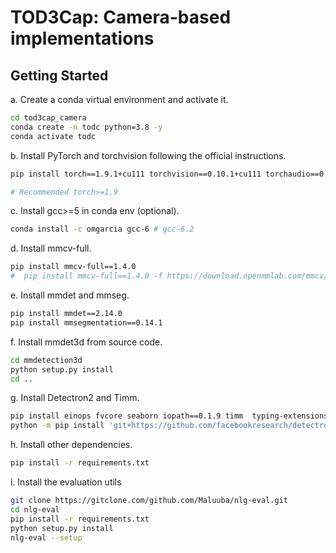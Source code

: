 # TOD3Cap: Camera-based implementations

## Getting Started

a. Create a conda virtual environment and activate it.
```bash
cd tod3cap_camera
conda create -n todc python=3.8 -y 
conda activate todc
```
b. Install PyTorch and torchvision following the official instructions.
```bash
pip install torch==1.9.1+cu111 torchvision==0.10.1+cu111 torchaudio==0.9.1 -f https://download.pytorch.org/whl/torch_stable.html

# Recommended torch>=1.9
```

c. Install gcc>=5 in conda env (optional).
```bash
conda install -c omgarcia gcc-6 # gcc-6.2
```

d. Install mmcv-full.
```bash
pip install mmcv-full==1.4.0
#  pip install mmcv-full==1.4.0 -f https://download.openmmlab.com/mmcv/dist/cu111/torch1.9.0/index.html
```

e. Install mmdet and mmseg.
```bash
pip install mmdet==2.14.0
pip install mmsegmentation==0.14.1
```

f. Install mmdet3d from source code.
```bash
cd mmdetection3d
python setup.py install
cd ..
```

g. Install Detectron2 and Timm.
```bash
pip install einops fvcore seaborn iopath==0.1.9 timm  typing-extensions==4.5.0 pylint ipython==8.12  numpy==1.19.5 matplotlib==3.5.2 numba==0.48.0 pandas==1.4.4 scikit-image==0.19.3 setuptools==59.5.0
python -m pip install 'git+https://github.com/facebookresearch/detectron2.git'
```

h. Install other dependencies.
```bash
pip install -r requirements.txt
```

i. Install the evaluation utils
```bash
git clone https://gitclone.com/github.com/Maluuba/nlg-eval.git
cd nlg-eval
pip install -r requirements.txt
python setup.py install
nlg-eval --setup
```